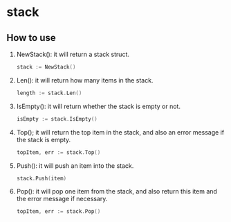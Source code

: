 # stack

## How to use

1. NewStack(): it will return a stack struct.

    ```go
    stack := NewStack()
    ```

2. Len(): it will return how many items in the stack.

    ```go
    length := stack.Len()
    ```

3. IsEmpty(): it will return whether the stack is empty or not.

    ```go
    isEmpty := stack.IsEmpty()
    ```

4. Top(); it will return the top item in the stack, and also an error message if the stack is empty.

    ```go
    topItem, err := stack.Top()
    ```

5. Push(): it will push an item into the stack.

    ```go
    stack.Push(item)
    ```

6. Pop(): it will pop one item from the stack, and also return this item and the error message if necessary.

    ```go
    topItem, err := stack.Pop()
    ```
